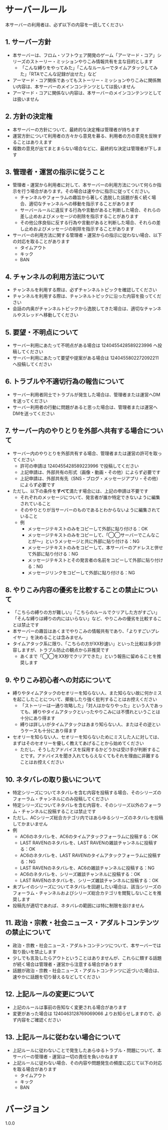 # サーバールール
本サーバーの利用者は、必ず以下の内容を一読してください

## 1. サーバー方針
- 本サーバーは、フロム・ソフトウェア開発のゲーム「アーマード・コア」シリーズのストーリー・ミッションやりこみ情報共有を主な目的とします
  - 「こんな縛りをやってみた」「こんなルールーでタイムアタックしてみた」「RTAでこんな記録が出せた」など
- アーマード・コア関係であってもストーリー・ミッションやりこみに関係無い内容は、本サーバーのメインコンテンツとしては扱いません
- アーマード・コアに関係ない内容は、本サーバーのメインコンテンツとしては扱いません

## 2. 方針の決定権
- 本サーバーの方針について、最終的な決定権は管理者が持ちます
- 運営方針について利用者の方々から意見を募る、利用者の方の意見を反映することはありえます
- 複数の意見が出てまとまらない場合などに、最終的な決定は管理者が下します

## 3. 管理者・運営の指示に従うこと
- 管理者・運営から利用者に対して、本サーバーの利用方法について何らか指示を行う場合があります。その場合は速やかに指示に従ってください。
  - チャンネルやフォーラムの趣旨から著しく逸脱した話題が長く続く場合、適切なチャンネルへの移動を指示することがあります
  - サーバールールに違反する行為や言動があると判断した場合、それらの差し止めおよびメッセージの削除を指示することがあります
  - その他公序良俗に反する行為や言動があると判断した場合、それらの差し止めおよびメッセージの削除を指示することがあります
- サーバーの利用方法に関する管理者・運営からの指示に従わない場合、以下の対応を取ることがあります
  - タイムアウト
  - キック
  - BAN

## 4. チャンネルの利用方法について
- チャンネルを利用する際は、必ずチャンネルトピックを確認してください
- チャンネルを利用する際は、チャンネルトピックに沿った内容を扱ってください
- 会話の内奥がチャンネルトピックから逸脱してきた場合は、適切なチャンネルやスレッドへ移動してください

## 5. 要望・不明点について
- サーバー利用にあたって不明点がある場合は 1240455428589223996 へ投稿してください
- サーバー利用にあたって要望や提案がある場合は 1240455802272092211 へ投稿してください

## 6. トラブルや不適切行為の報告について
- サーバー利用者同士でトラブルが発生した場合は、管理者または運営へDMを送ってください
- サーバー利用者の行動に問題があると思った場合は、管理者または運営へDMを送ってください

## 7. サーバー内のやりとりを外部へ共有する場合について
- サーバー内のやりとりを外部共有する場合、管理者または運営の許可を取ってください
  - 許可の申請は 1240455428589223996 で投稿してください
  - 上記申請は、外部共有の形式（画像・動画・その他）によらず必要です
  - 上記申請は、外部共有先（SNS・ブログ・メッセージアプリ・その他）によらず必要です
- ただし、以下の条件を**すべて**満たす場合には、上記の申請は不要です
  - それぞれのメッセージについて、発言者が誰か特定できないように編集されていること
  - そのやりとりが当サーバーのものであるとわからないように編集されていること
  - 例
    - メッセージテキストのみをコピーして外部に貼り付ける：OK
    - メッセージテキストのみをコピーして、「◯◯サーバーでこんなことが〜」というメッセージと共に外部に貼り付ける：NG
    - メッセージテキストのみをコピーして、本サーバーのアドレスと併せて外部に貼り付ける：NG
    - メッセージテキストとその発言者の名前をコピーして外部に貼り付ける：NG
    - メッセージリンクをコピーして外部に貼り付ける：NG

## 8. やりこみ内容の優劣を比較することの禁止について
- 「こちらの縛りの方が難しい」「こちらのルールでクリアした方がすごい」「そんな縛りは縛りの内にはいらない」など、やりこみの優劣を比較することは禁止です
- 本サーバーの趣旨はあくまでやりこみの情報共有であり、「よりすごいプレイヤー」を決めることは含みません
- タイムアタック系に限り、「こちらの方がXX秒速い」といった比較は多少許容しますが、トラブル防止の観点から非推奨です
  - あくまで「◯◯をXX秒でクリアできた」という報告に留めることを推奨します

## 9. やりこみ初心者への対応について
- 縛りやタイムアタックのセオリーを知らない人、また知らない故に何かミスを起こしたことについて、揶揄したり強く批判することはお控えください
  - 「ストーリーは一通り攻略した」「対人はかなりやった」という人であっても、縛りやタイムアタックといったやりこみには不慣れということは十分にあり得ます
  - 縛りは詳しいがタイムアタックはあまり知らない人、またはその逆というケースも十分にあり得ます
- セオリーを知らない人、セオリーを知らないためにミスした人に対しては、まずはそのセオリーを優しく教えてあげることから始めてください
  - ただし、そうしたアドバイスを採用するかどうかは受け手が判断することです。アドバイスを聞き入れてもらえなくてもそれを理由に非難することはお控えください

## 10. ネタバレの取り扱いについて
- 特定シリーズについてネタバレを含む内容を投稿する場合、そのシリーズのフォーラム・チャンネルにのみ投稿してください
- 特定シリーズについてネタバレを含む内容を、そのシリーズ以外のフォーラム・チャンネルに投稿することは禁止です
- ただし、ACシリーズ総合カテゴリ内ではあらゆるシリーズのネタバレを投稿してかまいません
- 例
  - AC6のネタバレを、AC6のタイムアタックフォーラムに投稿する：OK
  - LAST RAVENのネタバレを、LAST RAVENの雑談チャンネルに投稿する：OK
  - AC6のネタバレを、LAST RAVENのタイムアタックフォーラムに投稿する：NG
  - LAST RAVENのネタバレを、AC6の雑談チャンネルに投稿する：NG
  - AC6のネタバレを、シリーズ雑談チャンネルに投稿する：OK
  - LAST RAVENのネタバレを、シリーズ雑談チャンネルに投稿する：OK
- 未プレイのシリーズについてネタバレを回避したい場合は、該当シリーズのフォーラム・チャンネルおよびシリーズ総合カテゴリを閲覧しないことを推奨します
- 投稿先が適切であれば、ネタバレの範囲には特に制限を設けません

## 11. 政治・宗教・社会ニュース・アダルトコンテンツの禁止について
- 政治・宗教・社会ニュース・アダルトコンテンツについて、本サーバーでは取り扱いを禁止します
- 少しでも言及したらアウトということはありませんが、これらに類する話題が続く場合は管理者・運営から注意する場合があります
- 話題が政治・宗教・社会ニュース・アダルトコンテンツに近づいた場合は、速やかに話題を切り替えるなどしてください

## 12. 上記ルールの変更について
- 上記のルールは事前の告知なく変更される場合があります
- 変更があった場合は 1240463128769069066 よりお知らせしますので、必ず内容をご確認ください

## 13. 上記ルールに従わない場合について
- 上記ルールに従わないことで発生したあらゆるトラブル・問題について、本サーバーの管理者・運営は一切の責任を負いかねます
- 上記ルールに従わない場合、その内容や問題発生の頻度に応じて以下の対応を取る場合があります
  - タイムアウト
  - キック
  - BAN

# バージョン
1.0.0
